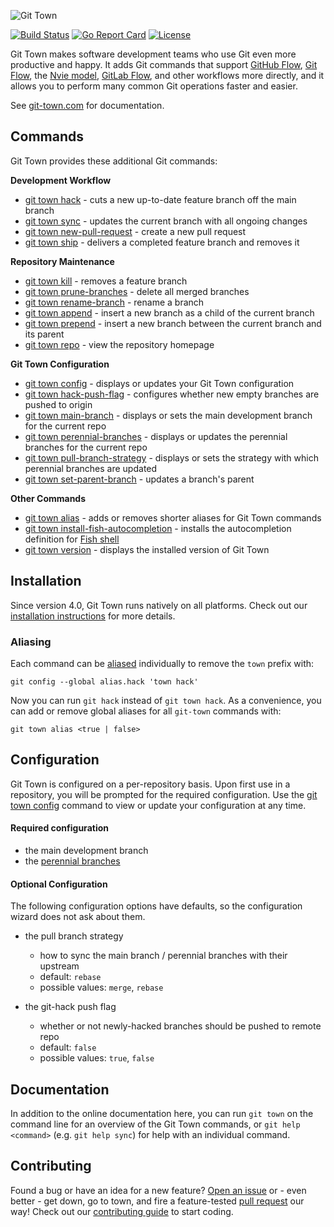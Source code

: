 ![Git Town](http://originate.github.io/git-town/documentation/logo-horizontal.svg)

[![Build Status](https://travis-ci.org/Originate/git-town.svg?branch=master)](https://travis-ci.org/Originate/git-town)
[![Go Report Card](https://goreportcard.com/badge/github.com/Originate/git-town)](https://goreportcard.com/report/github.com/Originate/git-town)
[![License](http://img.shields.io/:license-MIT-blue.svg?style=flat)](LICENSE)

Git Town makes software development teams who use Git even more productive and happy.
It adds Git commands that support
[GitHub Flow](http://scottchacon.com/2011/08/31/github-flow.html),
[Git Flow](https://www.atlassian.com/git/tutorials/comparing-workflows/feature-branch-workflow),
the [Nvie model](http://nvie.com/posts/a-successful-git-branching-model),
[GitLab Flow](https://about.gitlab.com/2014/09/29/gitlab-flow/),
and other workflows more directly,
and it allows you to perform many common Git operations faster and easier.

See [git-town.com](http://www.git-town.com) for documentation.


## Commands

Git Town provides these additional Git commands:

__Development Workflow__

* [git town hack](/documentation/commands/hack.md) - cuts a new up-to-date feature branch off the main branch
* [git town sync](/documentation/commands/sync.md) - updates the current branch with all ongoing changes
* [git town new-pull-request](/documentation/commands/new-pull-request.md) - create a new pull request
* [git town ship](/documentation/commands/ship.md) - delivers a completed feature branch and removes it


__Repository Maintenance__

* [git town kill](/documentation/commands/kill.md) - removes a feature branch
* [git town prune-branches](/documentation/commands/prune-branches.md) - delete all merged branches
* [git town rename-branch](/documentation/commands/rename-branch.md) - rename a branch
* [git town append](/documentation/commands/append.md) - insert a new branch as a child of the current branch
* [git town prepend](/documentation/commands/prepend.md) - insert a new branch between the current branch and its parent
* [git town repo](/documentation/commands/repo.md) - view the repository homepage


__Git Town Configuration__

* [git town config](/documentation/commands/config.md) - displays or updates your Git Town configuration
* [git town hack-push-flag](/documentation/commands/hack-push-flag.md) - configures whether new empty branches are pushed to origin
* [git town main-branch](/documentation/commands/main-branch.md) - displays or sets the main development branch for the current repo
* [git town perennial-branches](/documentation/commands/perennial-branches.md) - displays or updates the perennial branches for the current repo
* [git town pull-branch-strategy](/documentation/commands/pull-branch-strategy.md) - displays or sets the strategy with which perennial branches are updated
* [git town set-parent-branch](/documentation/commands/set-parent-branch.md) - updates a branch's parent


__Other Commands__

* [git town alias](/documentation/commands/alias.md) - adds or removes shorter aliases for Git Town commands
* [git town install-fish-autocompletion](/documentation/commands/install-fish-autocompletion.md) - installs the autocompletion definition for [Fish shell](http://fishshell.com)
* [git town version](/documentation/commands/version.md) - displays the installed version of Git Town


## Installation

Since version 4.0, Git Town runs natively on all platforms.
Check out our [installation instructions](http://www.git-town.com/install.html) for more details.

### Aliasing

Each command can be [aliased](https://git-scm.com/book/en/v2/Git-Basics-Git-Aliases) individually to remove the `town` prefix with:
```
git config --global alias.hack 'town hack'
```

Now you can run `git hack` instead of `git town hack`.
As a convenience, you can add or remove global aliases for all `git-town` commands with:
```
git town alias <true | false>
```

## Configuration

Git Town is configured on a per-repository basis.
Upon first use in a repository, you will be prompted for the required configuration.
Use the [git town config](/documentation/commands/config.md) command to view or update your configuration at any time.

#### Required configuration

* the main development branch
* the [perennial branches](/documentation/development/branch_hierarchy.md#perennial-branches)

#### Optional Configuration

The following configuration options have defaults, so the configuration wizard does not ask about them.

* the pull branch strategy
  * how to sync the main branch / perennial branches with their upstream
  * default: `rebase`
  * possible values: `merge`, `rebase`

* the git-hack push flag
  * whether or not newly-hacked branches should be pushed to remote repo
  * default: `false`
  * possible values: `true`, `false`


## Documentation

In addition to the online documentation here,
you can run `git town` on the command line for an overview of the Git Town commands,
or `git help <command>` (e.g. `git help sync`) for help with an individual command.


## Contributing

Found a bug or have an idea for a new feature?
[Open an issue](https://github.com/Originate/git-town/issues/new)
or - even better - get down, go to town, and fire a feature-tested
[pull request](https://help.github.com/articles/using-pull-requests/)
our way! Check out our [contributing guide](/CONTRIBUTING.md) to start coding.
